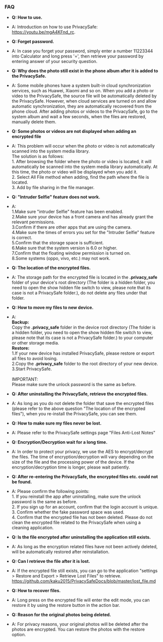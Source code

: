 ### FAQ

- **Q: How to use.**
- A: Introduction on how to use PrivacySafe: https://youtu.be/mgA4KFnd_rc.

- **Q: Forget password.**
- A: In case you forget your password, simply enter a number 11223344 into Calculator and long press '=', then retrieve your password by entering answer of your security question.

- **Q: Why does the photo still exist in the phone album after it is added to the PrivacySafe.**
- A: Some mobile phones have a system built-in cloud synchronization services, such as Huawei, Xiaomi and so on. When you add a photo or video to the PrivacySafe, the source file will be automatically deleted by the PrivacySafe. However, when cloud services are turned on and allow automatic synchronization, they are automatically recovered from the phone cloud. After adding photos or videos to the PrivacySafe, go to the system album and wait a few seconds, when the files are restored, manually delete them.

- **Q: Some photos or videos are not displayed when adding an encrypted file**
- A: This problem will occur when the photo or video is not automatically scanned into the system media library.
</br>The solution is as follows:
</br>1. After browsing the folder where the photo or video is located, it will automatically be scanned into the system media library automatically. At this time, the photo or video will be displayed when you add it.
</br>2. Select All File method when adding, find the path where the file is located.
</br>3. Add by file sharing in the file manager.

- **Q: "Intruder Selfie" feature does not work.**
- A: 
</br>1.Make sure "intruder Selfie" feature has been enabled.
</br>2.Make sure your device has a front camera and has already grant the relevant permissions.
</br>3.Confirm if there are other apps that are using the camera.
</br>4.Make sure the times of errors you set for the "Intruder Selfie" feature is correct.
</br>5.Confirm that the storage space is sufficient.
</br>6.Make sure that the system version is 6.0 or higher.
</br>7.Confirm that the floating window permission is turned on.
</br>8.Some systems (oppo, vivo, etc.) may not work.

- **Q: The location of the encrypted files.**
- A: The storage path for the encrypted file is located in the **.privacy_safe** folder of your device's root directory (The folder is a hidden folder, you need to open the show hidden file switch to view, please note that its case is not a PrivacySafe folder.), do not delete any files under that folder.

- **Q: How to move my files to new device.**
- A: 
</br>**Backup:**
</br>Copy the **.privacy_safe** folder in the device root directory (The folder is a hidden folder, you need to open the show hidden file switch to view, please note that its case is not a PrivacySafe folder.) to your computer or other storage media.
</br>**Restore:**
</br>1.If your new device has installed PrivacySafe, please restore or export all files to avoid losing.
</br>2.Copy the **.privacy_safe** folder to the root directory of your new device.
</br>3.Start PrivacySafe.
</br></br>IMPORTANT:
</br>Please make sure the unlock password is the same as before.

- **Q: After uninstalling the PrivacySafe, retrieve the encrypted files.**
- A: As long as you do not delete the folder that save the encrypted files (please refer to the above question "The location of the encrypted files"), when you re-install the PrivacySafe, you can see them.

- **Q: How to make sure my files never be lost.**
- A: Please refer to the PrivacySafe settings page "Files Anti-Lost Notes"

- **Q: Encryption/Decryption wait for a long time.**
- A: In order to protect your privacy, we use the AES to encrypt/decrypt the files. The time of encryption/decryption will vary depending on the size of the file and the processing power of the device. If the encryption/decryption time is longer, please wait patiently.

- **Q: After re-entering the PrivacySafe, the encrypted files etc. could not be found.**
- A: Please confirm the following points:
</br>1. If you reinstall the app after uninstalling, make sure the unlock password is the same as before.
</br>2. If you sign up for an account, confirm that the login account is unique.
</br>3. Confirm whether the fake password space was used.
</br>4. Confirm that the encrypted file has not been deleted. Please do not clean the encrypted file related to the PrivacySafe when using a cleaning application.

- **Q: Is the file encrypted after uninstalling the application still exists.**
- A: As long as the encryption related files have not been actively deleted, will be automatically restored after reinstallation.

- **Q: Can I retrieve the file after it is lost.**
- A: If the encrypted file still exists, you can go to the application "settings > Restore and Export > Retrieve Lost Files" to retrieve.
https://github.com/kaku2015/PrivacySafeDocs/blob/master/lost_file.md

- **Q: How to recover files.**
- A: Long press on the encrypted file will enter the edit mode, you can restore it by using the restore button in the action bar.

- **Q: Reason for the original photos being deleted.**
- A: For privacy reasons, your original photos will be deleted after the photos are encrypted. You can restore the photos with the restore option.